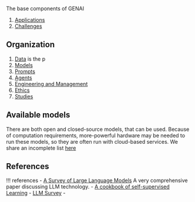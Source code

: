 The base components of GENAI
1. [Applications](applications.md)
1. [Challenges](challenges.md)

## Organization

1. [Data](../data/data.md) is the p
1. [Models](../model_creation/index.md)
1. [Prompts](../prompt_engineering/prompting.md)
1. [Agents](../agents/index.md)
1. [Engineering and Management](../enablement/index.md.md)
1. [Ethics](../ethics/ethics.md)
1. [Studies](../studies/studies.md)

## Available models

There are both open and closed-source models, that can be used. Because of computation requirements, more-powerful hardware may be needed to run these models, so they are often run with cloud-based services. We share an incomplete list [here](../enablement/models.md)

## References

!!! references
    - [A Survey of Large Language Models](https://arxiv.org/pdf/2303.18223.pdf) A very comprehensive paper discussing LLM technology. 
    - [A cookbook of self-supervised Learning](https://arxiv.org/pdf/2304.12210.pdf) 
    - [LLM Survey](https://github.com/RUCAIBox/LLMSurvey)
    - [](https://www.understandingai.org/p/large-language-models-explained-with)